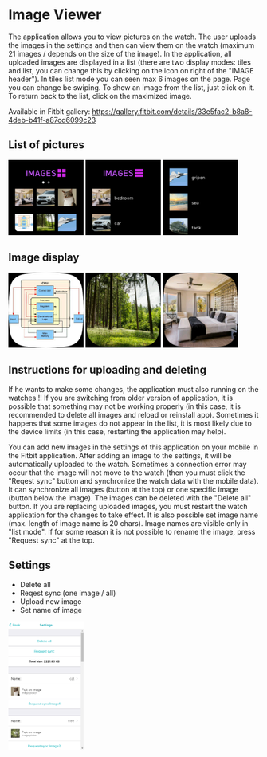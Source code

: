 # Image Viewer
The application allows you to view pictures on the watch. The user uploads the images in the settings and then can view them on the watch (maximum 21 images / depends on the size of the image). In the application, all uploaded images are displayed in a list (there are two display modes: tiles and list, you can change this by clicking on the icon on right of the "IMAGE header"). In tiles list mode you can seen max 6 images on the page. Page you can change be swiping. To show an image from the list, just click on it. To return back to the list, click on the maximized image.

Available in Fitbit gallery: https://gallery.fitbit.com/details/33e5fac2-b8a8-4deb-b41f-a87cd6099c23

## List of pictures
<div>
  <img src="./doc/img2.png" width="30%">
  <img src="./doc/img3.png" width="30%">
  <img src="./doc/img4.png" width="30%">
</div>

## Image display
<div>
  <img src="./doc/img5.png" width="30%">
  <img src="./doc/img6.png" width="30%">
  <img src="./doc/img7.png" width="30%">
</div>

## Instructions for uploading and deleting
If he wants to make some changes, the application must also running on the watches !! If you are switching from older version of application, it is possible that something may not be working properly (in this case, it is recommended to delete all images and reload or reinstall app). Sometimes it happens that some images do not appear in the list, it is most likely due to the device limits (in this case, restarting the application may help).

You can add new images in the settings of this application on your mobile in the Fitbit application. After adding an image to the settings, it will be automatically uploaded to the watch. Sometimes a connection error may occur that the image will not move to the watch (then you must click the "Reqest sync" button and synchronize the watch data with the mobile data). It can synchronize all images (button at the top) or one specific image (button below the image). The images can be deleted with the "Delete all" button. If you are replacing uploaded images, you must restart the watch application for the changes to take effect. It is also possible set image name (max. length of image name is 20 chars). Image names are visible only in "list mode". If for some reason it is not possible to rename the image, press "Request sync" at the top.

## Settings
  * Delete all
  * Reqest sync (one image / all)
  * Upload new image
  * Set name of image
<div>
  <img src="./doc/img1.png" width="30%">
</div>

